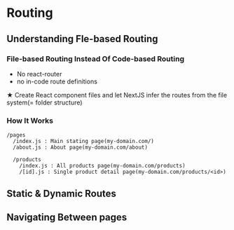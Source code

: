 # Routing

## Understanding Fle-based Routing

### File-based Routing Instead Of Code-based Routing

- No react-router
- no in-code route definitions

★ Create React component files and let NextJS infer the routes from the file system(= folder structure)

### How It Works

```
/pages
  /index.js : Main stating page(my-domain.com/)
  /about.js : About page(my-domain.com/about)

  /products
    /index.js : All products page(my-domain.com/products)
    /[id].js : Single product detail page(my-domain.com/products/<id>)
```

## Static & Dynamic Routes

## Navigating Between pages
